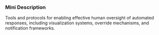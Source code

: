 ### Mini Description

Tools and protocols for enabling effective human oversight of automated responses, including visualization systems, override mechanisms, and notification frameworks.
